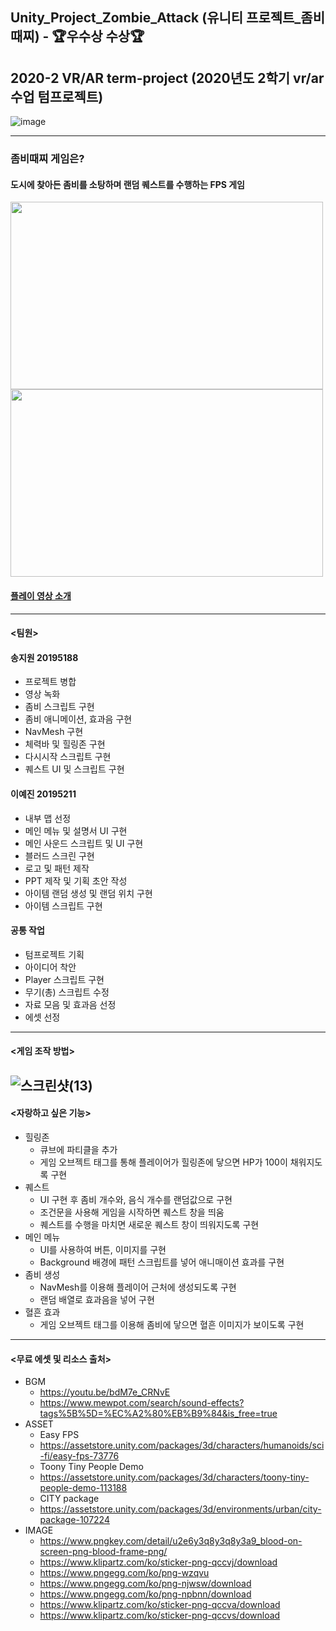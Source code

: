 ## Unity_Project_Zombie_Attack (유니티 프로젝트_좀비때찌) - :trophy:우수상 수상:trophy:
## 2020-2 VR/AR term-project (2020년도 2학기 vr/ar 수업 텀프로젝트)
![image](https://user-images.githubusercontent.com/92451281/169241686-1c5984f8-c588-42bc-a7c0-bcd471721193.png)

-------------------------------------------------------------------
### 좀비때찌 게임은?
#### 도시에 찾아든 좀비를 소탕하며 랜덤 퀘스트를 수행하는 FPS 게임
<img src="https://user-images.githubusercontent.com/92451281/169242216-ac911745-7dca-4e00-a2b0-7a679e3eafba.png" width="500" height ="300"/>
<img src="https://user-images.githubusercontent.com/92451281/169242386-e643fb8b-0433-46de-8a7f-1f43783f74ae.png" width="500" height ="300"/>

#### [플레이 영상 소개](https://youtu.be/z3xuYJGu6AA)
-------------------------------------------------------------------
#### <팀원>

#### 송지원 20195188
* 프로젝트 병합
* 영상 녹화
* 좀비 스크립트 구현
* 좀비 애니메이션, 효과음 구현
* NavMesh 구현
* 체력바 및 힐링존 구현
* 다시시작 스크립트 구현
* 퀘스트 UI 및 스크립트 구현
#### 이예진 20195211
* 내부 맵 선정
* 메인 메뉴 및 설명서 UI 구현
* 메인 사운드 스크립트 및 UI 구현
* 블러드 스크린 구현
* 로고 및 패턴 제작
* PPT 제작 및 기획 초안 작성
* 아이템 랜덤 생성 및 랜덤 위치 구현
* 아이템 스크립트 구현
#### 공통 작업
* 텀프로젝트 기획
* 아이디어 착안
* Player 스크립트 구현
* 무기(총) 스크립트 수정
* 자료 모음 및 효과음 선정
* 에셋 선정
---
#### <게임 조작 방법>
![스크린샷(13)](https://user-images.githubusercontent.com/92451281/151669780-943a2a74-d729-4769-bb56-c86a61039d9b.png)
---
#### <자랑하고 싶은 기능>
* 힐링존
  * 큐브에 파티클을 추가
  * 게임 오브젝트 태그를 통해 플레이어가 힐링존에 닿으면 HP가 100이 채워지도록 구현
* 퀘스트
  * UI 구현 후 좀비 개수와, 음식 개수를 랜덤값으로 구현
  * 조건문을 사용해 게임을 시작하면 퀘스트 창을 띄움
  * 퀘스트를 수행을 마치면 새로운 퀘스트 창이 띄워지도록 구현
* 메인 메뉴
  * UI를 사용하여 버튼, 이미지를 구현
  * Background 배경에 패턴 스크립트를 넣어 애니매이션 효과를 구현
* 좀비 생성
  * NavMesh를 이용해 플레이어 근처에 생성되도록 구현
  * 랜덤 배열로 효과음을 넣어 구현
* 혈흔 효과
  * 게임 오브젝트 태그를 이용해 좀비에 닿으면 혈흔 이미지가 보이도록 구현
---
#### <무료 에셋 및 리소스 출처>
* BGM
  * https://youtu.be/bdM7e_CRNvE
  * https://www.mewpot.com/search/sound-effects?tags%5B%5D=%EC%A2%80%EB%B9%84&is_free=true
* ASSET
  * Easy FPS 
  * https://assetstore.unity.com/packages/3d/characters/humanoids/sci-fi/easy-fps-73776
  * Toony Tiny People Demo
  * https://assetstore.unity.com/packages/3d/characters/toony-tiny-people-demo-113188
  * CITY package
  * https://assetstore.unity.com/packages/3d/environments/urban/city-package-107224
* IMAGE
  * https://www.pngkey.com/detail/u2e6y3q8y3q8y3a9_blood-on-screen-png-blood-frame-png/
  * https://www.klipartz.com/ko/sticker-png-qccvj/download
  * https://www.pngegg.com/ko/png-wzqvu
  * https://www.pngegg.com/ko/png-njwsw/download
  * https://www.pngegg.com/ko/png-npbnn/download
  * https://www.klipartz.com/ko/sticker-png-qccva/download
  * https://www.klipartz.com/ko/sticker-png-qccvs/download
